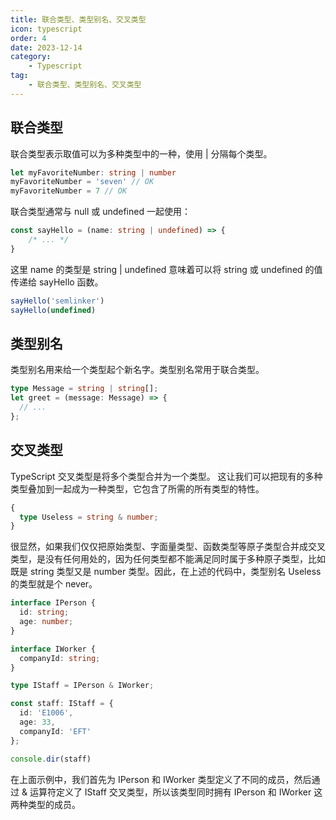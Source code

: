 ```yaml
---
title: 联合类型、类型别名、交叉类型
icon: typescript
order: 4
date: 2023-12-14
category:
    - Typescript
tag:
    - 联合类型、类型别名、交叉类型
---
```


## 联合类型

联合类型表示取值可以为多种类型中的一种，使用 | 分隔每个类型。

```ts
let myFavoriteNumber: string | number
myFavoriteNumber = 'seven' // OK
myFavoriteNumber = 7 // OK
```

联合类型通常与 null 或 undefined 一起使用：

```ts
const sayHello = (name: string | undefined) => {
    /* ... */
}
```

这里 name 的类型是 string | undefined 意味着可以将 string 或 undefined 的值传递给 sayHello 函数。

```ts
sayHello('semlinker')
sayHello(undefined)
```

## 类型别名

类型别名用来给一个类型起个新名字。类型别名常用于联合类型。

```ts
type Message = string | string[];
let greet = (message: Message) => {
  // ...
};
```

## 交叉类型

TypeScript 交叉类型是将多个类型合并为一个类型。 这让我们可以把现有的多种类型叠加到一起成为一种类型，它包含了所需的所有类型的特性。

```ts
{
  type Useless = string & number;
}
```

很显然，如果我们仅仅把原始类型、字面量类型、函数类型等原子类型合并成交叉类型，是没有任何用处的，因为任何类型都不能满足同时属于多种原子类型，比如既是 string 类型又是 number 类型。因此，在上述的代码中，类型别名 Useless 的类型就是个 never。

```ts
interface IPerson {
  id: string;
  age: number;
}

interface IWorker {
  companyId: string;
}

type IStaff = IPerson & IWorker;

const staff: IStaff = {
  id: 'E1006',
  age: 33,
  companyId: 'EFT'
};

console.dir(staff)
```

在上面示例中，我们首先为 IPerson 和 IWorker 类型定义了不同的成员，然后通过 & 运算符定义了 IStaff 交叉类型，所以该类型同时拥有 IPerson 和 IWorker 这两种类型的成员。
